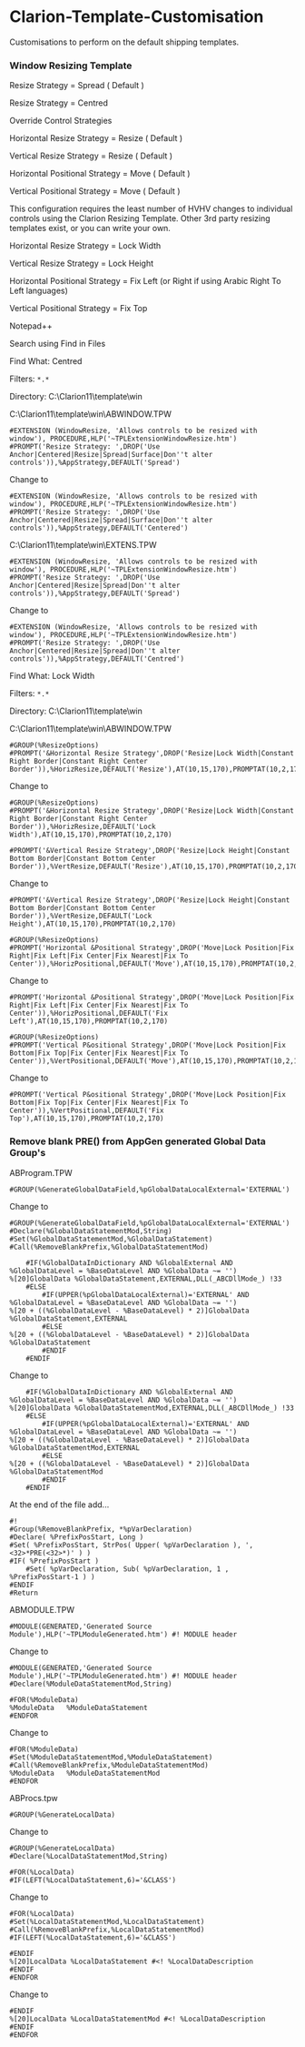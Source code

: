 # Clarion-Template-Customisation

Customisations to perform on the default shipping templates.
 
 
### Window Resizing Template
Resize Strategy = Spread ( Default )

Resize Strategy = Centred

Override Control Strategies

Horizontal Resize Strategy = Resize ( Default )

Vertical Resize Strategy = Resize ( Default )

Horizontal Positional Strategy = Move ( Default )

Vertical Positional Strategy = Move ( Default )


This configuration requires the least number of HVHV changes to individual controls using the Clarion Resizing Template. Other 3rd party resizing templates exist, or you can write your own.
 
Horizontal Resize Strategy = Lock Width

Vertical Resize Strategy = Lock Height

Horizontal Positional Strategy = Fix Left (or Right if using Arabic Right To Left languages)

Vertical Positional Strategy = Fix Top


Notepad++

Search using Find in Files
 
Find What: Centred
 
Filters: `*.*`

Directory: C:\Clarion11\template\win


C:\Clarion11\template\win\ABWINDOW.TPW
 
```
#EXTENSION (WindowResize, 'Allows controls to be resized with window'), PROCEDURE,HLP('~TPLExtensionWindowResize.htm')
#PROMPT('Resize Strategy: ',DROP('Use Anchor|Centered|Resize|Spread|Surface|Don''t alter controls')),%AppStrategy,DEFAULT('Spread')
```

Change to
```
#EXTENSION (WindowResize, 'Allows controls to be resized with window'), PROCEDURE,HLP('~TPLExtensionWindowResize.htm')
#PROMPT('Resize Strategy: ',DROP('Use Anchor|Centered|Resize|Spread|Surface|Don''t alter controls')),%AppStrategy,DEFAULT('Centered')
```

C:\Clarion11\template\win\EXTENS.TPW
```
#EXTENSION (WindowResize, 'Allows controls to be resized with window'), PROCEDURE,HLP('~TPLExtensionWindowResize.htm')
#PROMPT('Resize Strategy: ',DROP('Use Anchor|Centered|Resize|Spread|Don''t alter controls')),%AppStrategy,DEFAULT('Spread')
```

Change to 
```
#EXTENSION (WindowResize, 'Allows controls to be resized with window'), PROCEDURE,HLP('~TPLExtensionWindowResize.htm')
#PROMPT('Resize Strategy: ',DROP('Use Anchor|Centered|Resize|Spread|Don''t alter controls')),%AppStrategy,DEFAULT('Centred')
```

Find What: Lock Width
 
Filters: `*.*`

Directory: C:\Clarion11\template\win

C:\Clarion11\template\win\ABWINDOW.TPW
```
#GROUP(%ResizeOptions)
#PROMPT('&Horizontal Resize Strategy',DROP('Resize|Lock Width|Constant Right Border|Constant Right Center Border')),%HorizResize,DEFAULT('Resize'),AT(10,15,170),PROMPTAT(10,2,170)
```

Change to
```
#GROUP(%ResizeOptions)
#PROMPT('&Horizontal Resize Strategy',DROP('Resize|Lock Width|Constant Right Border|Constant Right Center Border')),%HorizResize,DEFAULT('Lock Width'),AT(10,15,170),PROMPTAT(10,2,170)
```

```
#PROMPT('&Vertical Resize Strategy',DROP('Resize|Lock Height|Constant Bottom Border|Constant Bottom Center Border')),%VertResize,DEFAULT('Resize'),AT(10,15,170),PROMPTAT(10,2,170)
```

Change to
```
#PROMPT('&Vertical Resize Strategy',DROP('Resize|Lock Height|Constant Bottom Border|Constant Bottom Center Border')),%VertResize,DEFAULT('Lock Height'),AT(10,15,170),PROMPTAT(10,2,170)
```

```
#GROUP(%ResizeOptions)
#PROMPT('Horizontal &Positional Strategy',DROP('Move|Lock Position|Fix Right|Fix Left|Fix Center|Fix Nearest|Fix To Center')),%HorizPositional,DEFAULT('Move'),AT(10,15,170),PROMPTAT(10,2,170)
```

Change to
```
#PROMPT('Horizontal &Positional Strategy',DROP('Move|Lock Position|Fix Right|Fix Left|Fix Center|Fix Nearest|Fix To Center')),%HorizPositional,DEFAULT('Fix Left'),AT(10,15,170),PROMPTAT(10,2,170)
```

```
#GROUP(%ResizeOptions)
#PROMPT('Vertical P&ositional Strategy',DROP('Move|Lock Position|Fix Bottom|Fix Top|Fix Center|Fix Nearest|Fix To Center')),%VertPositional,DEFAULT('Move'),AT(10,15,170),PROMPTAT(10,2,170)
```

Change to
```
#PROMPT('Vertical P&ositional Strategy',DROP('Move|Lock Position|Fix Bottom|Fix Top|Fix Center|Fix Nearest|Fix To Center')),%VertPositional,DEFAULT('Fix Top'),AT(10,15,170),PROMPTAT(10,2,170)
```


### Remove blank PRE() from AppGen generated Global Data Group's

ABProgram.TPW
```
#GROUP(%GenerateGlobalDataField,%pGlobalDataLocalExternal='EXTERNAL')
```

Change to
```
#GROUP(%GenerateGlobalDataField,%pGlobalDataLocalExternal='EXTERNAL')
#Declare(%GlobalDataStatementMod,String)
#Set(%GlobalDataStatementMod,%GlobalDataStatement)
#Call(%RemoveBlankPrefix,%GlobalDataStatementMod)
```

```
    #IF(%GlobalDataInDictionary AND %GlobalExternal AND %GlobalDataLevel = %BaseDataLevel AND %GlobalData ~= '')
%[20]GlobalData %GlobalDataStatement,EXTERNAL,DLL(_ABCDllMode_) !33
    #ELSE
        #IF(UPPER(%pGlobalDataLocalExternal)='EXTERNAL' AND %GlobalDataLevel = %BaseDataLevel AND %GlobalData ~= '')
%[20 + ((%GlobalDataLevel - %BaseDataLevel) * 2)]GlobalData %GlobalDataStatement,EXTERNAL
        #ELSE
%[20 + ((%GlobalDataLevel - %BaseDataLevel) * 2)]GlobalData %GlobalDataStatement
        #ENDIF
    #ENDIF
```

Change to
```
    #IF(%GlobalDataInDictionary AND %GlobalExternal AND %GlobalDataLevel = %BaseDataLevel AND %GlobalData ~= '')
%[20]GlobalData %GlobalDataStatementMod,EXTERNAL,DLL(_ABCDllMode_) !33
    #ELSE
        #IF(UPPER(%pGlobalDataLocalExternal)='EXTERNAL' AND %GlobalDataLevel = %BaseDataLevel AND %GlobalData ~= '')
%[20 + ((%GlobalDataLevel - %BaseDataLevel) * 2)]GlobalData %GlobalDataStatementMod,EXTERNAL
        #ELSE
%[20 + ((%GlobalDataLevel - %BaseDataLevel) * 2)]GlobalData %GlobalDataStatementMod
        #ENDIF
    #ENDIF
```

At the end of the file add...
```
#!
#Group(%RemoveBlankPrefix, *%pVarDeclaration)
#Declare( %PrefixPosStart, Long )
#Set( %PrefixPosStart, StrPos( Upper( %pVarDeclaration ), ',<32>*PRE(<32>*)' ) )
#IF( %PrefixPosStart )																	
	#Set( %pVarDeclaration, Sub( %pVarDeclaration, 1 , %PrefixPosStart-1 ) ) 
#ENDIF
#Return
```

ABMODULE.TPW

```
#MODULE(GENERATED,'Generated Source Module'),HLP('~TPLModuleGenerated.htm') #! MODULE header
```

Change to
```
#MODULE(GENERATED,'Generated Source Module'),HLP('~TPLModuleGenerated.htm') #! MODULE header
#Declare(%ModuleDataStatementMod,String)
```

```
#FOR(%ModuleData)
%ModuleData   %ModuleDataStatement
#ENDFOR
```

Change to
```
#FOR(%ModuleData)
#Set(%ModuleDataStatementMod,%ModuleDataStatement)
#Call(%RemoveBlankPrefix,%ModuleDataStatementMod)
%ModuleData   %ModuleDataStatementMod
#ENDFOR
```


ABProcs.tpw

```
#GROUP(%GenerateLocalData)
```

Change to
```
#GROUP(%GenerateLocalData)
#Declare(%LocalDataStatementMod,String)
```
```
#FOR(%LocalData)
#IF(LEFT(%LocalDataStatement,6)='&CLASS')
```

Change to
```
#FOR(%LocalData)
#Set(%LocalDataStatementMod,%LocalDataStatement)
#Call(%RemoveBlankPrefix,%LocalDataStatementMod)
#IF(LEFT(%LocalDataStatement,6)='&CLASS')
```

```
#ENDIF
%[20]LocalData %LocalDataStatement #<! %LocalDataDescription
#ENDIF
#ENDFOR
```

Change to
```
#ENDIF
%[20]LocalData %LocalDataStatementMod #<! %LocalDataDescription
#ENDIF
#ENDFOR
```
